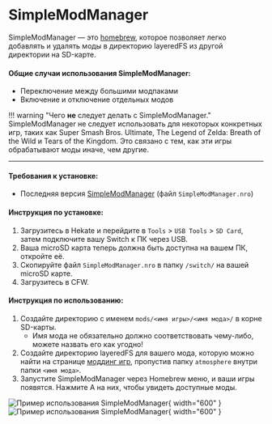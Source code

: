 # SimpleModManager

SimpleModManager — это [homebrew](index.md#terminologies), которое позволяет легко добавлять и удалять моды в директорию layeredFS из другой директории на SD-карте.

#### Общие случаи использования SimpleModManager:

- Переключение между большими модпаками
- Включение и отключение отдельных модов

!!! warning "Чего **не** следует делать с SimpleModManager."
    SimpleModManager не следует использовать для некоторых конкретных игр, таких как Super Smash Bros. Ultimate, The Legend of Zelda: Breath of the Wild и Tears of the Kingdom. Это связано с тем, как эти игры обрабатывают моды иначе, чем другие.

-----

#### Требования к установке:
- Последняя версия [SimpleModManager](https://github.com/nadrino/SimpleModManager/releases/latest) (файл `SimpleModManager.nro`)

#### Инструкция по установке:
1. Загрузитесь в Hekate и перейдите в `Tools` > `USB Tools` > `SD Card`, затем подключите вашу Switch к ПК через USB.
2. Ваша microSD карта теперь должна быть доступна на вашем ПК, откройте её.
3. Скопируйте файл `SimpleModManager.nro` в папку `/switch/` на вашей microSD карте.
4. Загрузитесь в CFW.

#### Инструкция по использованию:
1. Создайте директорию с именем `mods/<имя игры>/<имя мода>/` в корне SD-карты.
    - Имя мода не обязательно должно соответствовать чему-либо, можете назвать его как угодно!
2. Создайте директорию layeredFS для вашего мода, которую можно найти на странице [моддинг игр](../extras/game_modding.md), пропустив папку `atmosphere` внутри папки `<имя мода>`.
3. Запустите SimpleModManager через Homebrew меню, и ваши игры появятся. Нажмите A на них, чтобы увидеть доступные моды.

![Пример использования SimpleModManager](img/simplemodmanager1.jpg){ width="600" }
![Пример использования SimpleModManager](img/simplemodmanager2.jpg){ width="600" }
